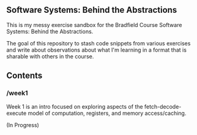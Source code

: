 ## Software Systems: Behind the Abstractions

This is my messy exercise sandbox for the Bradfield Course Software Systems: Behind the Abstractions. 

The goal of this repository to stash code snippets from various exercises and write about observations about what I'm learning in a format that is sharable with others in the course. 

## Contents

### /week1

Week 1 is an intro focused on exploring aspects of the fetch-decode-execute model of computation, registers, and memory access/caching. 

(In Progress)